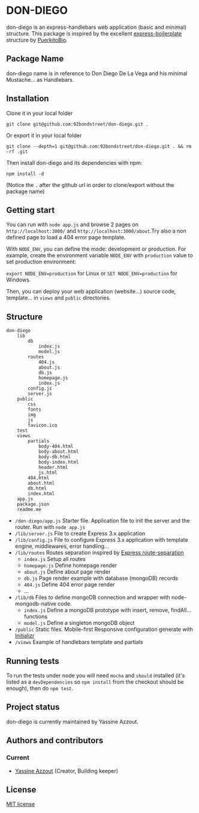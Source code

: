DON-DIEGO
=========

don-diego is an express-handlebars web application (basic and minimal) structure.
This package is inspired by the excellent <a href="https://github.com/PuerkitoBio/express-boilerplate">express-boilerplate</a> structure by <a href="https://github.com/PuerkitoBio">PuerkitoBio</a>.

Package Name
------------

don-diego name is in reference to Don Diego De La Vega and his minimal Mustache... as Handlebars.

Installation
------------

Clone it in your local folder 

`git clone git@github.com:92bondstreet/don-diego.git .` 

Or export it in your local folder

`git clone --depth=1 git@github.com:92bondstreet/don-diego.git . && rm -rf .git`

Then install don-diego and its dependencies with npm: 

`npm install -d`

(Notice the `.` after the github url in order to clone/export without the package name)

Getting start
----

You can run with  `node app.js` and browse 2 pages on `http://localhost:3000/` and `http://localhost:3000/about`.Try also a non defined page to load a 404 error page template.

With `NODE_ENV`, you can define the mode: development or production.
For example, create the environment variable `NODE_ENV` with `production` value to set production environment:

`export NODE_ENV=production` for Linux or `SET NODE_ENV=production` for Windows.

Then, you can deploy your web application (website...) source code, template... in `views` and `public` directories.

Structure
-----  	
	don-diego
		lib
			db
				index.js
				model.js
			routes				
				404.js
				about.js
				db.js
				homepage.js								
				index.js
			config.js
			server.js
		public
			css
			fonts
			img
			js
			favicon.ico
		test
		views
			partials
				body-404.html
				body-about.html
				body-db.html				
				body-index.html
				header.html
				js.html
			404.html
			about.html
			db.html
			index.html			
		app.js
		package.json
		readme.me

* `/don-diego/app.js` Starter file. Application file to init the server and the router. Run with `node app.js`
* `/lib/server.js` File to create Express 3.x application
* `/lib/config.js` File to configure Express 3.x application with template engine, middlewares, error handling...
* `/lib/routes` Routes separation inspired by <a href="https://github.com/visionmedia/express/tree/master/examples/route-separation">Express route-separation</a>
	* `index.js`	Setup all routes
	* `homepage.js`	Define homepage render
	* `about.js` 	Define about page render
	* `db.js` 		Page render example with database (mongoDB) records
	* `404.js` 		Define 404 error page render
	*  ...
* `/lib/db` Files to define mongoDB connection and wrapper with node-mongodb-native code.
	* `index.js`	Define a mongoDB prototype with insert, remove, findAll... functions
	* `model.js`	Define a singleton mongoDB object
* `/public` Static files. Mobile-first Responsive configuration generate with <a href="http://www.initializr.com">Initializr</a>
* `/views` Example of handlebars template and partials 


Running tests
-------------

To run the tests under node you will need `mocha` and `should` installed (it's listed as a
`devDependencies` so `npm install` from the checkout should be enough), then do `npm test`.


Project status
--------------
don-diego is currently maintained by Yassine Azzout.


Authors and contributors
------------------------
### Current
* [Yassine Azzout][] (Creator, Building keeper)

[Yassine Azzout]: http://www.92bondstreet.com


License
-------
[MIT license](http://www.opensource.org/licenses/Mit)
